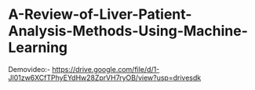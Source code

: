 # A-Review-of-Liver-Patient-Analysis-Methods-Using-Machine-Learning

Demovideo:-
https://drive.google.com/file/d/1-Jl01zw6XCfTPhyEYdHw28ZprVH7ryOB/view?usp=drivesdk
